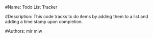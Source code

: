 
#Name:
Todo List Tracker

#Description:
This code tracks to do items by adding them to a list and adding a time stamp upon completion.

#Authors:
mir mlw
